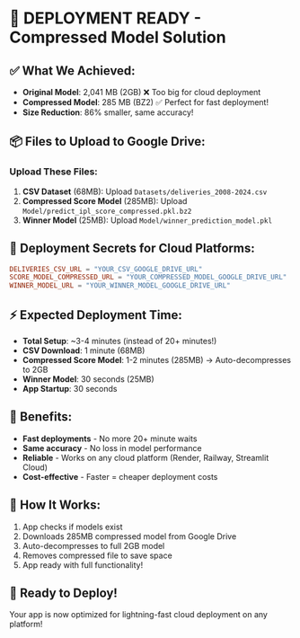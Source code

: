 # 🚀 DEPLOYMENT READY - Compressed Model Solution

## ✅ What We Achieved:
- **Original Model**: 2,041 MB (2GB) ❌ Too big for cloud deployment
- **Compressed Model**: 285 MB (BZ2) ✅ Perfect for fast deployment!
- **Size Reduction**: 86% smaller, same accuracy!

## 📦 Files to Upload to Google Drive:

### Upload These Files:
1. **CSV Dataset** (68MB): Upload `Datasets/deliveries_2008-2024.csv`
2. **Compressed Score Model** (285MB): Upload `Model/predict_ipl_score_compressed.pkl.bz2`
3. **Winner Model** (25MB): Upload `Model/winner_prediction_model.pkl`

## 🎯 Deployment Secrets for Cloud Platforms:

```toml
DELIVERIES_CSV_URL = "YOUR_CSV_GOOGLE_DRIVE_URL"
SCORE_MODEL_COMPRESSED_URL = "YOUR_COMPRESSED_MODEL_GOOGLE_DRIVE_URL"  
WINNER_MODEL_URL = "YOUR_WINNER_MODEL_GOOGLE_DRIVE_URL"
```

## ⚡ Expected Deployment Time:
- **Total Setup**: ~3-4 minutes (instead of 20+ minutes!)
- **CSV Download**: 1 minute (68MB)
- **Compressed Score Model**: 1-2 minutes (285MB) → Auto-decompresses to 2GB
- **Winner Model**: 30 seconds (25MB)
- **App Startup**: 30 seconds

## 🎉 Benefits:
- **Fast deployments** - No more 20+ minute waits
- **Same accuracy** - No loss in model performance  
- **Reliable** - Works on any cloud platform (Render, Railway, Streamlit Cloud)
- **Cost-effective** - Faster = cheaper deployment costs

## 🔄 How It Works:
1. App checks if models exist
2. Downloads 285MB compressed model from Google Drive
3. Auto-decompresses to full 2GB model
4. Removes compressed file to save space
5. App ready with full functionality!

## 🚀 Ready to Deploy!
Your app is now optimized for lightning-fast cloud deployment on any platform!
